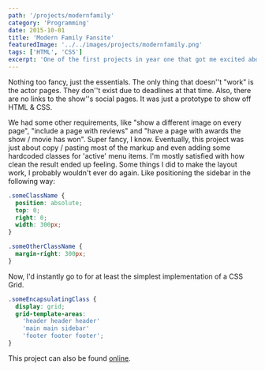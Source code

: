 ```yaml
---
path: '/projects/modernfamily'
category: 'Programming'
date: 2015-10-01
title: 'Modern Family Fansite'
featuredImage: '../../images/projects/modernfamily.png'
tags: ['HTML', 'CSS']
excerpt: 'One of the first projects in year one that got me excited about webdevelopment. This project is just purely HTML5 + CSS3.'
---
```


Nothing too fancy, just the essentials. The only thing that doesn''t "work" is the actor pages. They don''t exist due to deadlines at that time. Also, there are no links to the show''s social pages. It was just a prototype to show off HTML & CSS.

We had some other requirements, like "show a different image on every page", "include a page with reviews" and "have a page with awards the show / movie has won". Super fancy, I know. Eventually, this project was just about copy / pasting most of the markup and even adding some hardcoded classes for 'active' menu items. I'm mostly satisfied with how clean the result ended up feeling. Some things I did to make the layout work, I probably wouldn't ever do again. Like positioning the sidebar in the following way:

```css
.someClassName {
  position: absolute;
  top: 0;
  right: 0;
  width: 300px;
}

.someOtherClassName {
  margin-right: 300px;
}
```

Now, I'd instantly go to for at least the simplest implementation of a CSS Grid.

```css
.someEncapsulatingClass {
  display: grid;
  grid-template-areas:
    'header header header'
    'main main sidebar'
    'footer footer footer';
}
```

This project can also be found [online](http://modernfamily.csmr.nl).
